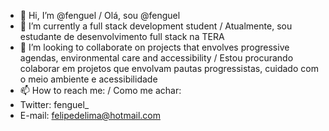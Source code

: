 - 👋 Hi, I’m @fenguel / Olá, sou @fenguel
- 🌱 I’m currently a full stack development student / Atualmente, sou estudante de desenvolvimento full stack na TERA
- 💞️ I’m looking to collaborate on projects that envolves progressive agendas, environmental care and accessibility / Estou procurando colaborar em projetos que envolvam pautas progressistas, cuidado com o meio ambiente e acessibilidade
- 📫 How to reach me: / Como me achar:
- Twitter: fenguel_
- E-mail: felipedelima@hotmail.com

<!---
fenguel/fenguel is a ✨ special ✨ repository because its `README.md` (this file) appears on your GitHub profile.
You can click the Preview link to take a look at your changes.
--->

